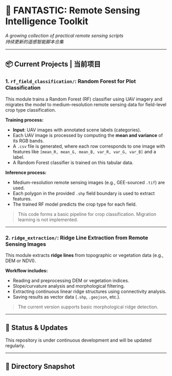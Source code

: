 # 🌱 FANTASTIC: Remote Sensing Intelligence Toolkit  
*A growing collection of practical remote sensing scripts*  
*持续更新的遥感智能脚本合集*

---

## 📦 Current Projects | 当前项目

### 1. `rf_field_classification/`: Random Forest for Plot Classification

This module trains a Random Forest (RF) classifier using UAV imagery and migrates the model to medium-resolution remote sensing data for field-level crop type classification.

**Training process:**
- **Input**: UAV images with annotated scene labels (categories).
- Each UAV image is processed by computing the **mean and variance** of its RGB bands.
- A `.csv` file is generated, where each row corresponds to one image with features like `[mean_R, mean_G, mean_B, var_R, var_G, var_B]` and a label.
- A Random Forest classifier is trained on this tabular data.

**Inference process:**
- Medium-resolution remote sensing images (e.g., GEE-sourced `.tif`) are used.
- Each polygon in the provided `.shp` field boundary is used to extract features.
- The trained RF model predicts the crop type for each field.

> This code forms a basic pipeline for crop classification. Migration learning is not implemented.

---

### 2. `ridge_extraction/`: Ridge Line Extraction from Remote Sensing Images

This module extracts **ridge lines** from topographic or vegetation data (e.g., DEM or NDVI).

**Workflow includes:**
- Reading and preprocessing DEM or vegetation indices.
- Slope/curvature analysis and morphological filtering.
- Extracting continuous linear ridge structures using connectivity analysis.
- Saving results as vector data (`.shp`, `.geojson`, etc.).

> The current version supports basic morphological ridge detection.

---

## 🚧 Status & Updates

This repository is under continuous development and will be updated regularly.

---

## 📁 Directory Snapshot

